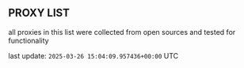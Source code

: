 ## PROXY LIST

all proxies in this list were collected from open sources and tested for functionality

last update: `2025-03-26 15:04:09.957436+00:00` UTC